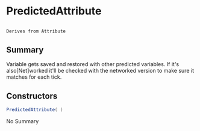# PredictedAttribute

## 
```c#
Derives from Attribute
```

## Summary

Variable gets saved and restored with other predicted variables. If it's also[Net]worked it'll
be checked with the networked version to make sure it matches for each tick.
## Constructors

```c#
PredictedAttribute( ) 
```
No Summary
